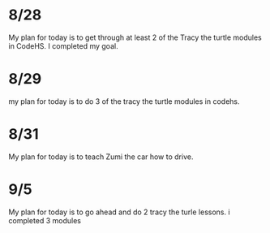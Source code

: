 # 8/28
My plan for today is to get through at least 2 of the Tracy the turtle modules in CodeHS. I completed my goal.
# 8/29
my plan for today is to do 3 of the tracy the turtle modules in codehs. 
# 8/31
My plan for today is to teach Zumi the car how to drive. 
# 9/5
My plan for today is to go ahead and do 2 tracy the turle lessons. i completed 3 modules
